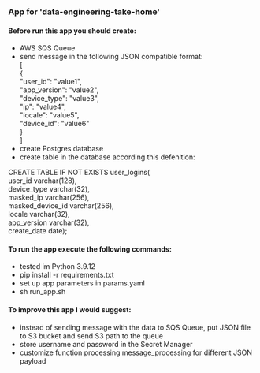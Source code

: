 ### App for 'data-engineering-take-home'
#### Before run this app you should create: 
- AWS SQS Queue
- send message in the following JSON compatible format:\
[\
  {\
    "user_id": "value1",\
    "app_version": "value2",\
    "device_type": "value3",\
    "ip": "value4",\
    "locale": "value5",\
    "device_id": "value6"\
  }\
]
- create Postgres database
- create table in the database according this defenition: 

CREATE TABLE IF NOT EXISTS user_logins(\
    user_id             varchar(128),\
    device_type         varchar(32),\
    masked_ip           varchar(256),\
    masked_device_id    varchar(256),\
    locale              varchar(32),\
    app_version         varchar(32),\
    create_date         date);

#### To run the app execute the following commands: 
- tested im Python 3.9.12
- pip install -r requirements.txt
- set up app parameters in params.yaml
- sh run_app.sh 

#### To improve this app I would suggest:
- instead of sending message with the data to SQS Queue, put JSON file to S3 bucket and send S3 path to the queue
- store username and password in the Secret Manager
- customize function processing message_processing for different JSON payload
